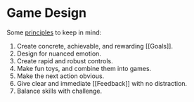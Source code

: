 # Game Design

Some [principles](https://youtu.be/zaxAdRlyZQ8) to keep in mind:

1. Create concrete, achievable, and rewarding [[Goals]].
2. Design for nuanced emotion.
3. Create rapid and robust controls.
4. Make fun toys, and combine them into games.
5. Make the next action obvious.
6. Give clear and immediate [[Feedback]] with no distraction.
7. Balance skills with challenge.
